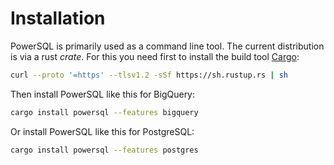 # Installation

PowerSQL is primarily used as a command line tool. The current distribution is via a rust *crate*. For this you need first to install the build tool [Cargo](<https://www.rust-lang.org/tools/install>):

~~~bash
curl --proto '=https' --tlsv1.2 -sSf https://sh.rustup.rs | sh
~~~

Then install PowerSQL like this for BigQuery:

~~~bash
cargo install powersql --features bigquery
~~~

Or install PowerSQL like this for PostgreSQL:

~~~bash
cargo install powersql --features postgres
~~~
